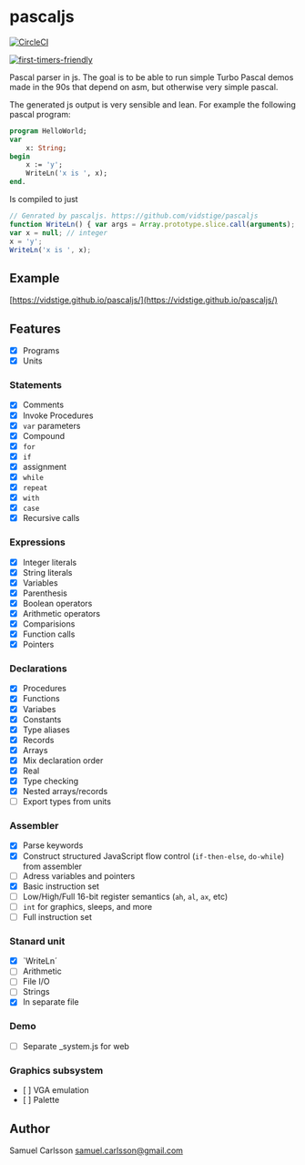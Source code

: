 # pascaljs

[![CircleCI](https://circleci.com/gh/circleci/circleci-docs.svg?style=svg)](https://circleci.com/gh/vidstige/pascaljs)

[![first-timers-friendly](https://img.shields.io/badge/first--timers--only-friendly-green.svg?style=flat&colorB=FF69B4)](http://www.firsttimersonly.com/)

Pascal parser in js. The goal is to be able to run simple Turbo Pascal demos
made in the 90s that depend on asm, but otherwise very simple pascal.

The generated js output is very sensible and lean. For example the following pascal program:

```pascal
program HelloWorld;
var
    x: String;
begin
    x := 'y';
    WriteLn('x is ', x);
end.
```

Is compiled to just

```js
// Genrated by pascaljs. https://github.com/vidstige/pascaljs
function WriteLn() { var args = Array.prototype.slice.call(arguments); console.log(args.join('')); }
var x = null; // integer
x = 'y';
WriteLn('x is ', x);
```

## Example
[https://vidstige.github.io/pascaljs/](https://vidstige.github.io/pascaljs/)

## Features

- [x] Programs
- [x] Units

### Statements

- [x] Comments
- [x] Invoke Procedures
- [x] `var` parameters
- [x] Compound
- [x] `for`
- [x] `if`
- [x] assignment
- [x] `while`
- [x] `repeat`
- [x] `with`
- [x] `case`
- [x] Recursive calls

### Expressions

- [x] Integer literals
- [x] String literals
- [x] Variables
- [x] Parenthesis
- [x] Boolean operators
- [x] Arithmetic operators
- [x] Comparisions
- [x] Function calls
- [x] Pointers

### Declarations

- [x] Procedures
- [x] Functions
- [x] Variabes
- [x] Constants
- [x] Type aliases
- [x] Records
- [x] Arrays
- [x] Mix declaration order
- [x] Real
- [x] Type checking
- [x] Nested arrays/records
- [ ] Export types from units

### Assembler

- [x] Parse keywords
- [x] Construct structured JavaScript flow control (`if-then-else`, `do-while`) from assembler
- [ ] Adress variables and pointers
- [x] Basic instruction set
- [ ] Low/High/Full 16-bit register semantics (`ah`, `al`, `ax`, etc)
- [ ] `int` for graphics, sleeps, and more
- [ ] Full instruction set

### Stanard unit

- [x] `WriteLn´
- [ ] Arithmetic
- [ ] File  I/O
- [ ] Strings
- [x] In separate file

### Demo
- [ ] Separate _system.js for web

### Graphics subsystem

- [ ] VGA emulation
- [ ] Palette

## Author
Samuel Carlsson <samuel.carlsson@gmail.com>
